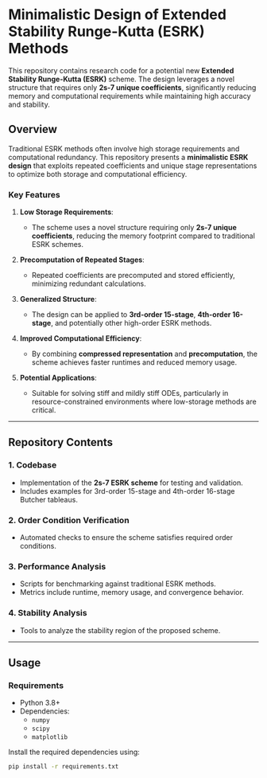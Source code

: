 # Minimalistic Design of Extended Stability Runge-Kutta (ESRK) Methods

This repository contains research code for a potential new **Extended Stability Runge-Kutta (ESRK)** scheme. The design leverages a novel structure that requires only **2s-7 unique coefficients**, significantly reducing memory and computational requirements while maintaining high accuracy and stability.

## Overview

Traditional ESRK methods often involve high storage requirements and computational redundancy. This repository presents a **minimalistic ESRK design** that exploits repeated coefficients and unique stage representations to optimize both storage and computational efficiency.

### Key Features

1. **Low Storage Requirements**:
   - The scheme uses a novel structure requiring only **2s-7 unique coefficients**, reducing the memory footprint compared to traditional ESRK schemes.

2. **Precomputation of Repeated Stages**:
   - Repeated coefficients are precomputed and stored efficiently, minimizing redundant calculations.

3. **Generalized Structure**:
   - The design can be applied to **3rd-order 15-stage**, **4th-order 16-stage**, and potentially other high-order ESRK methods.

4. **Improved Computational Efficiency**:
   - By combining **compressed representation** and **precomputation**, the scheme achieves faster runtimes and reduced memory usage.

5. **Potential Applications**:
   - Suitable for solving stiff and mildly stiff ODEs, particularly in resource-constrained environments where low-storage methods are critical.

---

## Repository Contents

### 1. **Codebase**
   - Implementation of the **2s-7 ESRK scheme** for testing and validation.
   - Includes examples for 3rd-order 15-stage and 4th-order 16-stage Butcher tableaus.

### 2. **Order Condition Verification**
   - Automated checks to ensure the scheme satisfies required order conditions.

### 3. **Performance Analysis**
   - Scripts for benchmarking against traditional ESRK methods.
   - Metrics include runtime, memory usage, and convergence behavior.

### 4. **Stability Analysis**
   - Tools to analyze the stability region of the proposed scheme.

---

## Usage

### Requirements
- Python 3.8+
- Dependencies:
  - `numpy`
  - `scipy`
  - `matplotlib`

Install the required dependencies using:
```bash
pip install -r requirements.txt
